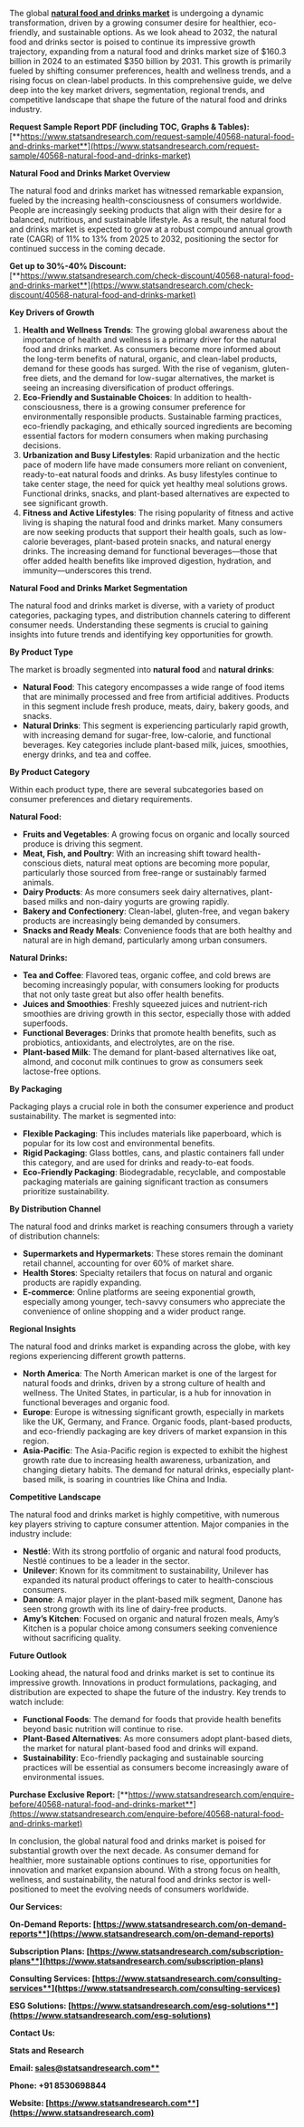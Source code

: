 ﻿The global [**natural food and drinks market**](https://www.statsandresearch.com/report/40568-natural-food-and-drinks-market) is undergoing a dynamic transformation, driven by a growing consumer desire for healthier, eco-friendly, and sustainable options. As we look ahead to 2032, the natural food and drinks sector is poised to continue its impressive growth trajectory, expanding from a natural food and drinks market size of $160.3 billion in 2024 to an estimated $350 billion by 2031. This growth is primarily fueled by shifting consumer preferences, health and wellness trends, and a rising focus on clean-label products. In this comprehensive guide, we delve deep into the key market drivers, segmentation, regional trends, and competitive landscape that shape the future of the natural food and drinks industry.

**Request Sample Report PDF (including TOC, Graphs & Tables):** [**https://www.statsandresearch.com/request-sample/40568-natural-food-and-drinks-market**](https://www.statsandresearch.com/request-sample/40568-natural-food-and-drinks-market)

**Natural Food and Drinks Market Overview**

The natural food and drinks market has witnessed remarkable expansion, fueled by the increasing health-consciousness of consumers worldwide. People are increasingly seeking products that align with their desire for a balanced, nutritious, and sustainable lifestyle. As a result, the natural food and drinks market is expected to grow at a robust compound annual growth rate (CAGR) of 11% to 13% from 2025 to 2032, positioning the sector for continued success in the coming decade.

**Get up to 30%-40% Discount:** [**https://www.statsandresearch.com/check-discount/40568-natural-food-and-drinks-market**](https://www.statsandresearch.com/check-discount/40568-natural-food-and-drinks-market)

**Key Drivers of Growth**

1. **Health and Wellness Trends**: The growing global awareness about the importance of health and wellness is a primary driver for the natural food and drinks market. As consumers become more informed about the long-term benefits of natural, organic, and clean-label products, demand for these goods has surged. With the rise of veganism, gluten-free diets, and the demand for low-sugar alternatives, the market is seeing an increasing diversification of product offerings.
1. **Eco-Friendly and Sustainable Choices**: In addition to health-consciousness, there is a growing consumer preference for environmentally responsible products. Sustainable farming practices, eco-friendly packaging, and ethically sourced ingredients are becoming essential factors for modern consumers when making purchasing decisions.
1. **Urbanization and Busy Lifestyles**: Rapid urbanization and the hectic pace of modern life have made consumers more reliant on convenient, ready-to-eat natural foods and drinks. As busy lifestyles continue to take center stage, the need for quick yet healthy meal solutions grows. Functional drinks, snacks, and plant-based alternatives are expected to see significant growth.
1. **Fitness and Active Lifestyles**: The rising popularity of fitness and active living is shaping the natural food and drinks market. Many consumers are now seeking products that support their health goals, such as low-calorie beverages, plant-based protein snacks, and natural energy drinks. The increasing demand for functional beverages—those that offer added health benefits like improved digestion, hydration, and immunity—underscores this trend.

**Natural Food and Drinks Market Segmentation**

The natural food and drinks market is diverse, with a variety of product categories, packaging types, and distribution channels catering to different consumer needs. Understanding these segments is crucial to gaining insights into future trends and identifying key opportunities for growth.

**By Product Type**

The market is broadly segmented into **natural food** and **natural drinks**:

- **Natural Food**: This category encompasses a wide range of food items that are minimally processed and free from artificial additives. Products in this segment include fresh produce, meats, dairy, bakery goods, and snacks.
- **Natural Drinks**: This segment is experiencing particularly rapid growth, with increasing demand for sugar-free, low-calorie, and functional beverages. Key categories include plant-based milk, juices, smoothies, energy drinks, and tea and coffee.

**By Product Category**

Within each product type, there are several subcategories based on consumer preferences and dietary requirements.

**Natural Food:**

- **Fruits and Vegetables**: A growing focus on organic and locally sourced produce is driving this segment.
- **Meat, Fish, and Poultry**: With an increasing shift toward health-conscious diets, natural meat options are becoming more popular, particularly those sourced from free-range or sustainably farmed animals.
- **Dairy Products**: As more consumers seek dairy alternatives, plant-based milks and non-dairy yogurts are growing rapidly.
- **Bakery and Confectionery**: Clean-label, gluten-free, and vegan bakery products are increasingly being demanded by consumers.
- **Snacks and Ready Meals**: Convenience foods that are both healthy and natural are in high demand, particularly among urban consumers.

**Natural Drinks:**

- **Tea and Coffee**: Flavored teas, organic coffee, and cold brews are becoming increasingly popular, with consumers looking for products that not only taste great but also offer health benefits.
- **Juices and Smoothies**: Freshly squeezed juices and nutrient-rich smoothies are driving growth in this sector, especially those with added superfoods.
- **Functional Beverages**: Drinks that promote health benefits, such as probiotics, antioxidants, and electrolytes, are on the rise.
- **Plant-based Milk**: The demand for plant-based alternatives like oat, almond, and coconut milk continues to grow as consumers seek lactose-free options.

**By Packaging**

Packaging plays a crucial role in both the consumer experience and product sustainability. The market is segmented into:

- **Flexible Packaging**: This includes materials like paperboard, which is popular for its low cost and environmental benefits.
- **Rigid Packaging**: Glass bottles, cans, and plastic containers fall under this category, and are used for drinks and ready-to-eat foods.
- **Eco-Friendly Packaging**: Biodegradable, recyclable, and compostable packaging materials are gaining significant traction as consumers prioritize sustainability.

**By Distribution Channel**

The natural food and drinks market is reaching consumers through a variety of distribution channels:

- **Supermarkets and Hypermarkets**: These stores remain the dominant retail channel, accounting for over 60% of market share.
- **Health Stores**: Specialty retailers that focus on natural and organic products are rapidly expanding.
- **E-commerce**: Online platforms are seeing exponential growth, especially among younger, tech-savvy consumers who appreciate the convenience of online shopping and a wider product range.

**Regional Insights**

The natural food and drinks market is expanding across the globe, with key regions experiencing different growth patterns.

- **North America**: The North American market is one of the largest for natural foods and drinks, driven by a strong culture of health and wellness. The United States, in particular, is a hub for innovation in functional beverages and organic food.
- **Europe**: Europe is witnessing significant growth, especially in markets like the UK, Germany, and France. Organic foods, plant-based products, and eco-friendly packaging are key drivers of market expansion in this region.
- **Asia-Pacific**: The Asia-Pacific region is expected to exhibit the highest growth rate due to increasing health awareness, urbanization, and changing dietary habits. The demand for natural drinks, especially plant-based milk, is soaring in countries like China and India.

**Competitive Landscape**

The natural food and drinks market is highly competitive, with numerous key players striving to capture consumer attention. Major companies in the industry include:

- **Nestlé**: With its strong portfolio of organic and natural food products, Nestlé continues to be a leader in the sector.
- **Unilever**: Known for its commitment to sustainability, Unilever has expanded its natural product offerings to cater to health-conscious consumers.
- **Danone**: A major player in the plant-based milk segment, Danone has seen strong growth with its line of dairy-free products.
- **Amy’s Kitchen**: Focused on organic and natural frozen meals, Amy’s Kitchen is a popular choice among consumers seeking convenience without sacrificing quality.

**Future Outlook**

Looking ahead, the natural food and drinks market is set to continue its impressive growth. Innovations in product formulations, packaging, and distribution are expected to shape the future of the industry. Key trends to watch include:

- **Functional Foods**: The demand for foods that provide health benefits beyond basic nutrition will continue to rise.
- **Plant-Based Alternatives**: As more consumers adopt plant-based diets, the market for natural plant-based food and drinks will expand.
- **Sustainability**: Eco-friendly packaging and sustainable sourcing practices will be essential as consumers become increasingly aware of environmental issues.

**Purchase Exclusive Report:** [**https://www.statsandresearch.com/enquire-before/40568-natural-food-and-drinks-market**](https://www.statsandresearch.com/enquire-before/40568-natural-food-and-drinks-market)

In conclusion, the global natural food and drinks market is poised for substantial growth over the next decade. As consumer demand for healthier, more sustainable options continues to rise, opportunities for innovation and market expansion abound. With a strong focus on health, wellness, and sustainability, the natural food and drinks sector is well-positioned to meet the evolving needs of consumers worldwide.

**Our Services:**

**On-Demand Reports: [https://www.statsandresearch.com/on-demand-reports**](https://www.statsandresearch.com/on-demand-reports)**

**Subscription Plans: [https://www.statsandresearch.com/subscription-plans**](https://www.statsandresearch.com/subscription-plans)**

**Consulting Services: [https://www.statsandresearch.com/consulting-services**](https://www.statsandresearch.com/consulting-services)**

**ESG Solutions: [https://www.statsandresearch.com/esg-solutions**](https://www.statsandresearch.com/esg-solutions)**

**Contact Us:**

**Stats and Research**

**Email: [sales@statsandresearch.com**](mailto:sales@statsandresearch.com)**

**Phone: +91 8530698844**

**Website: [https://www.statsandresearch.com**](https://www.statsandresearch.com)**

